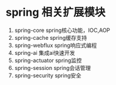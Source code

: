 # spring 相关扩展模块

1. spring-core spring核心功能，IOC,AOP
2. spring-cache spring缓存支持
3. spring-webflux spring响应式编程
4. spring-ai 集成ai快速开发
5. spring-actuator spring监控
6. spring-session spring会话管理
7. spring-security spring安全